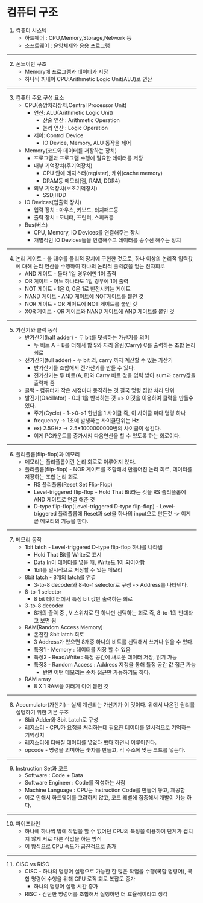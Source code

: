 # 컴퓨터 구조
1. 컴퓨터 시스템
    + 하드웨어 : CPU,Memory,Storage,Network 등
    + 소프트웨어 : 운영체제와 응용 프로그램
***
2. 폰노이만 구조
    + Memory에 프로그램과 데이터가 저장
    + 하나씩 꺼내어 CPU:Arithmetic Logic Unit(ALU)로 연산
***
3. 컴퓨터 주요 구성 요소
    + CPU(중앙처리장치,Central Processor Unit)
        - 연산: ALU(Arithmetic Logic Unit)
            - 산술 연산 : Arithmetic Operation
            - 논리 연산 : Logic Operation
        - 제어: Control Device
            - IO Device, Memory, ALU 동작을 제어
    + Memory(코드와 데이터를 저장하는 장치)
        - 프로그램과 프로그램 수행에 필요한 데이터를 저장
        - 내부 기억장치(주기억장치)
            - CPU 안에 레지스터(register), 캐쉬(cache memory)
            - DRAM등 메모리(램, RAM, DDR4)
        - 외부 기억장치(보조기억장치)
            - SSD,HDD
    + IO Devices(입출력 장치)
        - 입력 장치 : 마우스, 키보드, 터치패드등
        - 출력 장치 : 모니터, 프린터, 스피커등
    + Bus(버스)
        - CPU, Memory, IO Devices를 연결해주는 장치
        - 개별적인 IO Devices들을 연결해주고 데이터를 송수신 해주는 장치
***
4. 논리 게이트 - 불 대수를 물리적 장치에 구현한 것으로, 하나 이상의 논리적 입력값에 대해 논리 연산을 수행하여 하나의 논리적 출력값을 얻는 전자회로
    + AND 게이트 - 둘다 1일 경우에만 1이 출력
    + OR 게이트 - 어느 하나라도 1일 경우에 1이 출력
    + NOT 게이트 - 1은 0, 0은 1로 반전시키는 게이트
    + NAND 게이트 - AND 게이트에 NOT게이트를 붙인 것
    + NOR 게이트 - OR 게이트에 NOT 게이트를 붙인 것
    + XOR 게이트 - OR 게이트와 NAND 게이트에 AND 게이트를 붙인 것
***
5. 가산기와 클럭 동작
    + 반가산기(half adder) - 두 bit를 덧셈하는 가산기를 의미
        - 두 비트 A + B를 더해서 합 S와 자리 올림(Carry) C를 출력하는 조합 논리 회로
    + 전가산기(full adder) - 두 bit 외, carry 까지 계산할 수 있는 가산기
        - 반가산기를 조합해서 전가산기를 만들 수 있다.
        - 전가산기는 두 비트(A, B)와 Carry 비트 값을 입력 받아 sum과 carry값을 출력해 줌
    + 클럭 - 컴퓨터가 작은 시점마다 동작하는 것 결국 명령 집합 처리 단위
    + 발진기(Oscillator) - 0과 1을 반복하는 것 =>  이것을 이용하여 클럭을 만들수 있다.
        - 주기(Cycle) - 1->0->1 한번을 1 사이클 즉, 이 사이클 마다 명령 하나
        - frequency -> 1초에 발생하는 사이클단위는 Hz
        - ex) 2.5GHz -> 2.5*1000000000번의 사이클이 생긴다. 
        - 이게 PC카운트를 증가시켜 다음연산을 할 수 있도록 하는 회로이다.
***
6. 플리플롭(flip-flop)과 메모리
    + 메모리는 플리플롭이란 논리 회로로 이루어져 있다.
    + 플리플롭(flip-flop) - NOR 게이트를 조합해서 만들어진 논리 회로, 데이터를 저장하는 조합 논리 회로
        - RS 플리플롭(Reset Set Flip-Flop)
        - Level-triggered flip-flop - Hold That Bit라는 것을 RS 플리플롭에 AND 게이트로 연결 해준 것
        - D-type flip-flop(Level-triggered D-type flip-flop) - Level-triggered 플리플롭에 Reset과 set을 하나의 input으로 만든것 -> 이게 곧 메모리의 기능을 한다.
***
7. 메모리 동작
    + 1bit latch - Level-triggered D-type flip-flop 하나를 나타냄
        - Hold That Bit를 Write로 표시
        - Data In이 데이터를 넣을 때, Write도 1이 되어야함
        - 1bit를 일시적으로 저장할 수 있는 메모리
    + 8bit latch - 8개의 latch를 연결
        - 3-to-8 decoder와 8-to-1 selector로 구성 -> Address를 나타낸다.
    + 8-to-1 selector
        - 8 bit 데이터에서 특정 bit 값만 출력하는 회로
    + 3-to-8 decoder
        - 8개의 출력 중 , V 스위치로 단 하나만 선택하는 회로 즉, 8-to-1의 반대라고 보면 됨
    + RAM(Random Access Memory)
        - 온전한 8bit latch 회로
        - 3 Address가 있으면 8개중 하나의 비트를 선택해서 쓰거나 읽을 수 있다.
        - 특징1 - Memory : 데이터를 저장 할 수 있음
        - 특징2 - Read/Write : 특정 공간에 새로운 데이터 저장, 읽기 가능
        - 특징3 - Random Access : Address 지정을 통해 틀정 공간 값 접근 가능
            - 반면 어떤 메모리는 순차 접근만 가능하기도 하다.
    + RAM array
        - 8 X 1 RAM을 여러게 이어 붙인 것
***
8. Accumulator(가산기) - 실제 계산되는 가산기가 이 것이다. 위에서 나온건 원리를 설명하기 위한 기본 구조
    + 8bit Adder와 8bit Latch로 구성
    + 레지스터 - CPU가 요청을 처리하는데 필요한 데이터를 일시적으로 기억하는 기억장치
    + 레지스터에 더해질 데이터를 넣었다 뺐다 하면서 이루어진다.
    + opcode - 명령을 의미하는 숫자를 만들고, 각 주소에 맞는 코드를 넣는다.
***
9. Instruction Set과 코드
    + Software : Code + Data
    + Software Engineer : Code를 작성하는 사람
    + Machine Language : CPU는 Instruction Code를 만들어 놓고, 제공함
    + 이로 인해서 하드웨어를 고려하지 않고, 코드 레벨에 집중해서 개발이 가능 하다.
***
10. 파이프라인
    + 하나에 하나씩 밖에 작업을 할 수 없어던 CPU의 특징을 이용하여 단계가 겹치지 않게
    서로 다른 작업을 하는 방식
    + 이 방식으로 CPU 속도가 급진적으로 증가
***
11. CISC vs RISC
    + CISC - 하나의 명령어 실행으로 가능한 한 많은 작업을 수행(복합 명령어), 복합 명령어 수행을 위해 CPU 로직 회로 복잡도 증가
        - 하나의 명령어 실행 시간 증가
    + RISC - 간단한 명렁어를 조합해서 실행하면 더 효율적이라고 생각
    